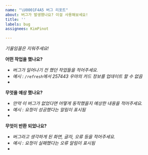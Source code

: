 ```yaml
---
name: "\U0001F4A5 버그 리포트"
about: 버그가 발생했나요? 이걸 사용해보세요!
title: ''
labels: bug
assignees: KimPinot

---
```


_기울임꼴은 지워주세요!_

**어떤 작업을 했나요?**
* _버그가 일어나기 전 했던 작업들을 적어주세요._
* _예시 : `/refresh`에서 257443 우마의 카드 정보를 업데이트 할 수 없음_
* 

**무엇을 예상 했나요?**
* _만약 이 버그가 없었다면 어떻게 동작했을지 예상한 내용을 적어주세요._
* _예시 : 요청이 성공했다는 알림이 표시됨_
* 

**무엇이 반환 되었나요?**
* _버그라고 생각하게 된 화면, 글자, 오류 등을 적어주세요._
* _예시 : 요청이 실패했다는 오류 알림이 표시됨_
*
